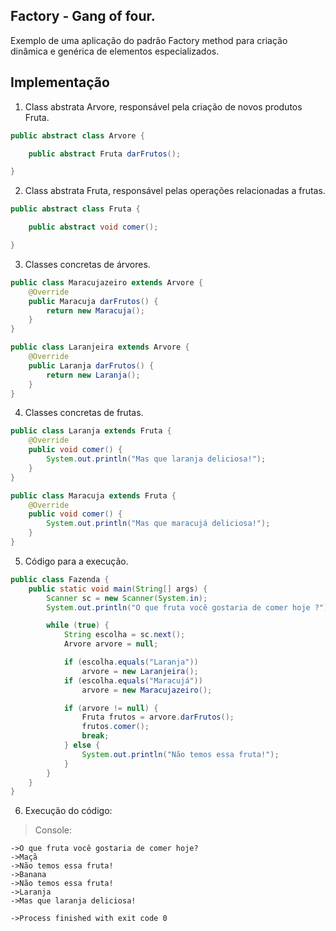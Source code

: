 ## Factory - Gang of four.

Exemplo de uma aplicação do padrão Factory method para criação dinâmica e genérica de elementos especializados.

## Implementação

1. Class abstrata Arvore, responsável pela criação de novos produtos Fruta.

```java
public abstract class Arvore {

	public abstract Fruta darFrutos();

}
```

2. Class abstrata Fruta, responsável pelas operações relacionadas a frutas.

```java
public abstract class Fruta {

	public abstract void comer();

}
```

3. Classes concretas de árvores.

```java
public class Maracujazeiro extends Arvore {
	@Override
	public Maracuja darFrutos() {
		return new Maracuja();
	}
}

public class Laranjeira extends Arvore {
	@Override
	public Laranja darFrutos() {
		return new Laranja();
	}
}
```

4. Classes concretas de frutas.

```java
public class Laranja extends Fruta {
	@Override
	public void comer() {
		System.out.println("Mas que laranja deliciosa!");
	}
}

public class Maracuja extends Fruta {
	@Override
	public void comer() {
		System.out.println("Mas que maracujá deliciosa!");
	}
}
```

5. Código para a execução.

```java
public class Fazenda {
	public static void main(String[] args) {
		Scanner sc = new Scanner(System.in);
		System.out.println("O que fruta você gostaria de comer hoje ?");

		while (true) {
			String escolha = sc.next();
			Arvore arvore = null;

			if (escolha.equals("Laranja"))
				arvore = new Laranjeira();
			if (escolha.equals("Maracujá"))
				arvore = new Maracujazeiro();

			if (arvore != null) {
				Fruta frutos = arvore.darFrutos();
				frutos.comer();
				break;
			} else {
				System.out.println("Não temos essa fruta!");
			}
		}
	}
}
```

6. Execução do código:

> Console:

```
->O que fruta você gostaria de comer hoje?
->Maçã
->Não temos essa fruta!
->Banana
->Não temos essa fruta!
->Laranja
->Mas que laranja deliciosa!

->Process finished with exit code 0
```